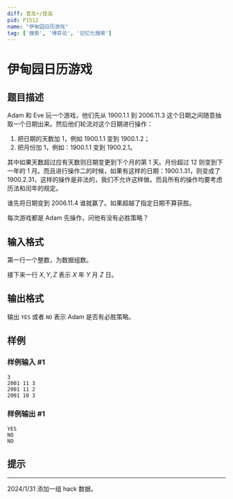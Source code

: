 ```yaml
---
diff: 普及+/提高
pid: P1512
name: "伊甸园日历游戏"
tag: ['搜索', '博弈论', '记忆化搜索']
---
```

# 伊甸园日历游戏
## 题目描述

Adam 和 Eve 玩一个游戏，他们先从 $1900.1.1$ 到 $2006.11.3$ 这个日期之间随意抽取一个日期出来。然后他们轮流对这个日期进行操作：

1. 把日期的天数加 $1$，例如 $1900.1.1$ 变到 $1900.1.2$；
2. 把月份加 $1$，例如：$1900.1.1$ 变到 $1900.2.1$。

其中如果天数超过应有天数则日期变更到下个月的第 $1$ 天。月份超过 $12$ 则变到下一年的 $1$ 月。而且进行操作二的时候，如果有这样的日期：$1900.1.31$，则变成了 $1900.2.31$，这样的操作是非法的，我们不允许这样做。而且所有的操作均要考虑历法和闰年的规定。

谁先将日期变到 $2006.11.4$ 谁就赢了。如果超越了指定日期不算获胜。

每次游戏都是 Adam 先操作，问他有没有必胜策略？
## 输入格式

第一行一个整数，为数据组数。

接下来一行 $X,Y,Z$ 表示 $X$ 年 $Y$ 月 $Z$ 日。
## 输出格式

输出 `YES` 或者 `NO` 表示 Adam 是否有必胜策略。
## 样例

### 样例输入 #1
```
3
2001 11 3
2001 11 2
2001 10 3

```
### 样例输出 #1
```
YES
NO
NO

```
## 提示



------------
2024/1/31 添加一组 hack 数据。
